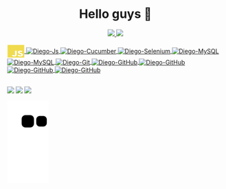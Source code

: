 <h1 align="center"> Hello guys 👋</h1>




<div align="center">
  <a href="https://github.com/diegobbarbosa09">
  <img height="150px" src="https://github-readme-stats.vercel.app/api?username=diegobbarbosa09&show_icons=true&theme=dracula&include_all_commits=true&count_private=true"/>
  <img height="150px" src="https://github-readme-stats.vercel.app/api/top-langs/?username=diegobbarbosa09&layout=compact&langs_count=7&theme=dracula"/>
</div>
<div style="display: inline_block"><br>
  <img align="center" alt="Diego-Js" height="30" width="40" src="https://raw.githubusercontent.com/devicons/devicon/master/icons/javascript/javascript-plain.svg">
  <img align="center" alt="Diego-Js" height="30" width="40" src="https://cdn.jsdelivr.net/gh/devicons/devicon/icons/java/java-original-wordmark.svg" />          
  <img align="center" alt="Diego-Cucumber" height="30" width="40" src="https://cdn.jsdelivr.net/gh/devicons/devicon/icons/cucumber/cucumber-plain.svg">
  <img align="center" alt="Diego-Selenium" height="30" width="40" src="https://cdn.jsdelivr.net/gh/devicons/devicon/icons/selenium/selenium-original.svg">
  <img align="center" alt="Diego-MySQL" height="30" width="40" src="https://cdn.jsdelivr.net/gh/devicons/devicon/icons/mysql/mysql-original.svg">
  <img align="center" alt="Diego-MySQL" height="30" width="40" src="https://cdn.jsdelivr.net/gh/devicons/devicon/icons/sqlite/sqlite-original.svg" />
  <img align="center" alt="Diego-Git" height="30" width="40" src="https://cdn.jsdelivr.net/gh/devicons/devicon/icons/git/git-original.svg" />
  <img align="center" alt="Diego-GitHub" height="30" width="40" src="https://cdn.jsdelivr.net/gh/devicons/devicon/icons/github/github-original.svg" />
  <img align="center" alt="Diego-GitHub" height="30" width="40" src="https://cdn.jsdelivr.net/gh/devicons/devicon/icons/gitlab/gitlab-original.svg" />
  <img align="center" alt="Diego-GitHub" height="30" width="40" src="https://cdn.jsdelivr.net/gh/devicons/devicon/icons/vscode/vscode-original.svg" />
  <img align="center" alt="Diego-GitHub" height="30" width="40" src="https://cdn.jsdelivr.net/gh/devicons/devicon/icons/slack/slack-original.svg" />
                 
          
          
          
  
</div>
  
##
 
<div> 
   <a href="https://www.instagram.com/diego.britobarbosa" target="_blank"><img src="https://img.shields.io/badge/-Instagram-%23E4405F?style=for-the-badge&logo=instagram&logoColor=white" target="_blank"></a>
     <a href = "mailto:diegobrito.b09@gmail.com"><img src="https://img.shields.io/badge/-Gmail-%23333?style=for-the-badge&logo=gmail&logoColor=white" target="_blank"></a>
  <a href="https://www.linkedin.com/in/diego-brito-barbosa-38aa5a236" target="_blank"><img src="https://img.shields.io/badge/-LinkedIn-%230077B5?style=for-the-badge&logo=linkedin&logoColor=white" target="_blank"></a> 
   
   ![Snake animation](https://github.com/DiegoBBarbosa09/DiegoBBarbosa09/blob/output/github-contribution-grid-snake.svg)

   
</div>
  
  
